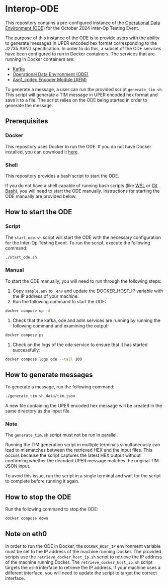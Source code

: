 # Interop-ODE
This repository contains a pre-configured instance of the [Operational Data Environment (ODE)](https://github.com/usdot-jpo-ode/jpo-ode) for the October 2024 Inter-Op Testing Event.

The purpose of this instance of the ODE is to provide users with the ability to generate messages in UPER encoded hex format corresponding to the J2735 ASN.1 specification. In order to do this, a subset of the ODE services have been configured to run in Docker containers. The services that are running in Docker containers are:
- [Kafka](https://kafka.apache.org/)
- [Operational Data Environment (ODE)](https://github.com/usdot-jpo-ode/jpo-ode)
- [Asn1_codec Encoder Module (AEM)](https://github.com/usdot-jpo-ode/asn1_codec)

To generate a message, a user can run the provided script `generate_tim.sh`. This script will generate a TIM message in UPER encoded hex format and save it to a file. The script relies on the ODE being started in order to generate the message.

## Prerequisites
### Docker
This repository uses Docker to run the ODE. If you do not have Docker installed, you can download it [here](https://www.docker.com/products/docker-desktop).

### Shell
This repository provides a bash script to start the ODE.

If you do not have a shell capable of running bash scripts (like [WSL](https://docs.docker.com/desktop/wsl/) or [Git Bash](https://gitforwindows.org/)), you will need to start the ODE manually. Instructions for starting the ODE manually are provided below.

## How to start the ODE
### Script
The `start_ode.sh` script will start the ODE with the necessary configuration for the Inter-Op Testing Event. To run the script, execute the following command:
```bash
./start_ode.sh
```

### Manual
To start the ODE manually, you will need to run through the following steps:
1. Copy `sample.env` to `.env` and update the DOCKER_HOST_IP variable with the IP address of your machine.
1. Run the following command to start the ODE:
```bash
docker compose up -d
```
1. Check that the kafka, ode and adm services are running by running the following command and examining the output:
```bash
docker compose ps
```
1. Check on the logs of the ode service to ensure that it has started successfully:
```bash
docker compose logs ode --tail 100
```

## How to generate messages
To generate a message, run the following command:
```bash
./generate_tim.sh data/tim.json
```

A new file containing the UPER encoded hex message will be created in the same directory as the input file.

### Note 
The `generate_tim.sh` script must not be run in parallel.

Running the TIM generation script in multiple terminals simultaneously can lead to mismatches between the retrieved HEX and the input files. This occurs because the script captures the latest HEX output without confirming whether the decoded UPER message matches the original TIM JSON input.

To avoid this issue, run the script in a single terminal and wait for the script to complete before running it again.

## How to stop the ODE
Run the following command to stop the ODE:
```bash
docker compose down
```

## Note on eth0
In order to run the ODE in Docker, the `DOCKER_HOST_IP` environment variable must be set to the IP address of the machine running Docker. The provided scripts use the `retrieve_docker_host_ip.sh` script to retrieve the IP address of the machine running Docker. The `retrieve_docker_host_ip.sh` script targets the `eth0` interface to retrieve the IP address. If your machine uses a different interface, you will need to update the script to target the correct interface.
